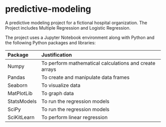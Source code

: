 # predictive-modeling
<p>A predictive modeling project for a fictional hospital organization. The Project includes Multiple Regression and Logistic Regression.</p>
<p>The project uses a Jupyter Notebook environment along with Python and the following Python packages and libraries:</p>

|Package|Justification|
|:---|:---|
|Numpy|To perform mathematical calculations and create arrays|
|Pandas|To create and manipulate data frames|
|Seaborn|To visualize data|
|MatPlotLib|To graph data|
|StatsModels|To run the regression models|
|SciPy|To run the regression models|
|SciKitLearn|To perform linear regression|
